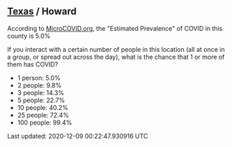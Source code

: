 
## [Texas](/united-states/texas) / Howard

According to [MicroCOVID.org](http://microcovid.org),
the "Estimated Prevalence" of COVID in this county is 5.0%

If you interact with a certain number of people in this location
(all at once in a group, or spread out across the day), what is the chance that
1 or more of them has COVID?

- 1 person: 5.0%
- 2 people: 9.8%
- 3 people: 14.3%
- 5 people: 22.7%
- 10 people: 40.2%
- 25 people: 72.4%
- 100 people: 99.4%

Last updated: 2020-12-09 00:22:47.930916 UTC
